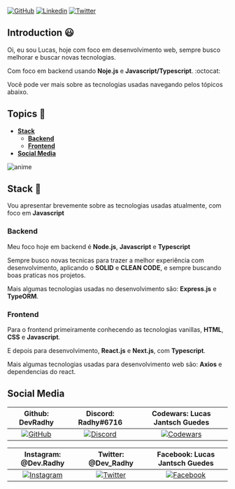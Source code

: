 [![GitHub](https://img.shields.io/badge/-DevRadhy-grey?style=for-the-badge&logo=github)](https://github.com/DevRadhy) 
[![Linkedin](https://img.shields.io/badge/-Lucas%20Jantsch%20Guedes-blue?style=for-the-badge&logo=linkedin)](https://www.linkedin.com/in/lucas-jantsch-guedes-53262515a/) 
[![Twitter](https://img.shields.io/badge/-@DevRadhy-blue?style=for-the-badge&logo=twitter)](https://twitter.com/Dev_Radhy)

## Introduction 😃

Oi, eu sou Lucas, hoje com foco em desenvolvimento web, sempre busco melhorar e buscar novas tecnologias.

Com foco em backend usando **Noje.js** e **Javascript/Typescript**. :octocat:

Você pode ver mais sobre as tecnologias usadas navegando pelos tópicos abaixo. 

## Topics 🎉

* **[Stack](#stack)**
  * **[Backend](#backend)**
  * **[Frontend](#frontend)**
* **[Social Media](#social-media)**

![anime](https://user-images.githubusercontent.com/50425715/109451790-fe634380-7a2c-11eb-90e7-89a95de0687a.gif)

## Stack 👾

Vou apresentar brevemente sobre as tecnologias usadas atualmente, com foco em **Javascript**

### Backend

Meu foco hoje em backend é **Node.js**, **Javascript** e **Typescript**

Sempre busco novas tecnicas para trazer a melhor experiência com desenvolvimento, aplicando o **SOLID** e **CLEAN CODE**, e sempre buscando boas praticas nos projetos.

Mais algumas tecnologias usadas no desenvolvimento são: **Express.js** e **TypeORM**.

### Frontend

Para o frontend primeiramente conhecendo as tecnologias vanillas, **HTML**, **CSS** e **Javascript**.

E depois para desenvolvimento, **React.js** e **Next.js**, com **Typescript**.

Mais algumas tecnologias usadas para desenvolvimento web são: **Axios** e dependencias do react.

## Social Media

| **Github: DevRadhy** | **Discord: Radhy#6716** | **Codewars: Lucas Jantsch Guedes**|
|:----------------------:|:----------------------:|:----------------------:|
| [![GitHub][Github-badge]][Github-link] | [![Discord][Discord-badge]][Discord-link] | [![Codewars][Codewars-badge]][Codewars-link] |

| **Instagram: @Dev.Radhy** | **Twitter: @Dev_Radhy** | **Facebook: Lucas Jantsch Guedes** |
|:----------------------:|:----------------------:|:----------------------:|
| [![Instagram][Instagram-badge]][Instagram-link] | [![Twitter][Twitter-badge]][Twitter-link] | [![Facebook][Facebook-badge]][Facebook-link] |

[Github-badge]: https://img.shields.io/badge/-DevRadhy-grey?style=for-the-badge&logo=github "Github"
[Discord-badge]: https://img.shields.io/badge/-Radhy%236716-23272a?style=for-the-badge&logo=discord "Discord"
[Codewars-badge]: https://img.shields.io/badge/-Lucas%20Jantsch%20Guedes-212e39?style=for-the-badge&logo=codewars&logoColor=ad2c27 "Codewars"
[Instagram-badge]: https://img.shields.io/badge/-@Dev.Radhy-212e39?style=for-the-badge&logo=instagram "Instagram"
[Twitter-badge]: https://img.shields.io/badge/-@Dev.Radhy-212e39?style=for-the-badge&logo=instagram "Twitter"
[Facebook-badge]: https://img.shields.io/badge/-Lucas%20Jantsch%20Guedes-212e39?style=for-the-badge&logo=facebook "Facebook"

[Github-link]: https://github.com/DevRadhy
[Discord-link]: https://discord.com
[Codewars-link]: https://www.codewars.com/users/Lucas%20Jantsch%20Guedes
[Instagram-link]: https://www.instagram.com/dev.radhy
[Twitter-link]: https://twitter.com/Dev_Radhy
[Facebook-link]: https://www.facebook.com/llucas.jguedes
